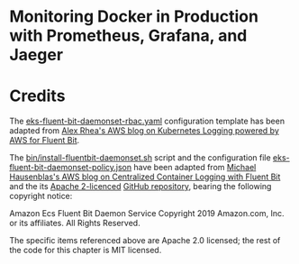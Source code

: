 #   Monitoring Docker in Production with Prometheus, Grafana, and Jaeger

# Credits
The [eks-fluent-bit-daemonset-rbac.yaml](eks-fluent-bit-daemonset-rbac.yaml) configuration template has been adapted from [Alex Rhea's AWS blog on Kubernetes Logging powered by AWS for Fluent Bit](https://aws.amazon.com/blogs/containers/kubernetes-logging-powered-by-aws-for-fluent-bit/).

The [bin/install-fluentbit-daemonset.sh](bin/install-fluentbit-daemonset.sh) script and the configuration file [eks-fluent-bit-daemonset-policy.json](eks-fluent-bit-daemonset-policy.json) have been adapted from [Michael Hausenblas's AWS blog on Centralized Container Logging with Fluent Bit](https://aws.amazon.com/blogs/opensource/centralized-container-logging-fluent-bit/) and the its [Apache 2-licenced](https://github.com/aws-samples/amazon-ecs-fluent-bit-daemon-service/blob/master/LICENSE) [GitHub
repository](https://github.com/aws-samples/amazon-ecs-fluent-bit-daemon-service/), bearing the following copyright notice:

   Amazon Ecs Fluent Bit Daemon Service
   Copyright 2019 Amazon.com, Inc. or its affiliates. All Rights Reserved.

The specific items referenced above are Apache 2.0 licensed; the rest of the code for this chapter is MIT licensed.
